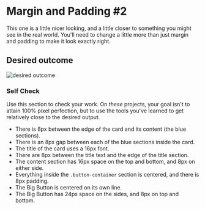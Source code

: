 # Margin and Padding #2

This one is a little nicer looking, and a little closer to something you 
might see in the real world. You'll need to change a little more than just 
margin and padding to make it look exactly right.

## Desired outcome
![desired outcome](./desired-outcome.png)

### Self Check
Use this section to check your work. On _these_ projects, your goal isn't to 
attain 100% pixel perfection, but to use the tools you've learned to get 
relatively close to the desired output.

- There is 8px between the edge of the card and its content (the blue sections).
- There is an 8px gap between each of the blue sections inside the card.
- The title of the card uses a 16px font.
- There are 8px between the title text and the edge of the title section.
- The content section has 16px space on the top and bottom, and 8px on 
either side.
- Everything inside the `.button-container` section is centered, and 
there is 8px padding.
- The Big Button is centered on its own line.
- The Big Button has 24px space on the sides, and 8px on top and bottom.
